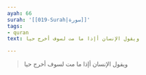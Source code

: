 ```yaml
---
ayah: 66
surah: '[[019-Surah|سورة]]'
tags:
- quran
text: ويقول الإنسان أإذا ما مت لسوف أخرج حيا

---
```

> ويقول الإنسان أإذا ما مت لسوف أخرج حيا
